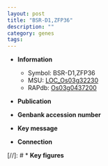 ```yaml
---
layout: post
title: "BSR-D1,ZFP36"
description: ""
category: genes
tags: 
---
```


* **Information**  
    + Symbol: BSR-D1,ZFP36  
    + MSU: [LOC_Os03g32230](http://rice.uga.edu/cgi-bin/ORF_infopage.cgi?orf=LOC_Os03g32230)  
    + RAPdb: [Os03g0437200](http://rapdb.dna.affrc.go.jp/viewer/gbrowse_details/irgsp1?name=Os03g0437200)  

* **Publication**  

* **Genbank accession number**  

* **Key message**  

* **Connection**  

[//]: # * **Key figures**  


